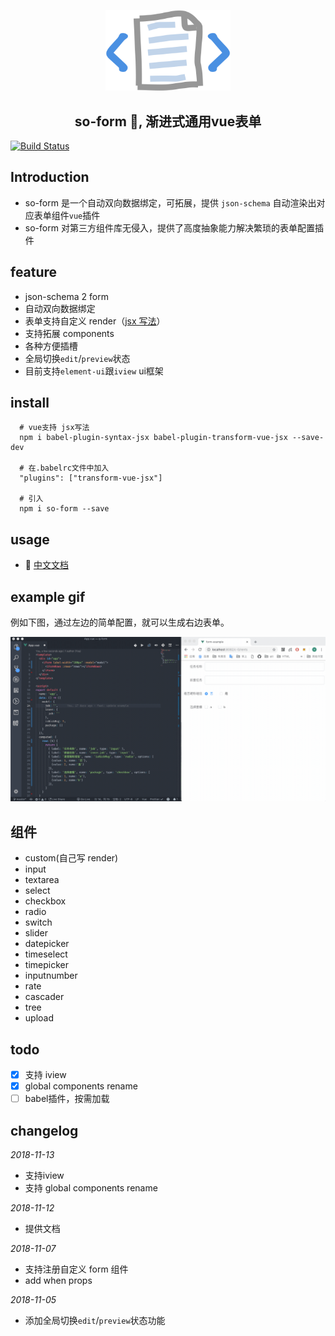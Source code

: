 <p align="center"><img width="200" src="./docs/.vuepress/public/logo.png"></p>
<h2 align="center">so-form 📰, 渐进式通用vue表单</h2>
<p align="center"></p>

[![Build Status](https://travis-ci.com/ws456999/so-form.svg?branch=master)](https://travis-ci.com/ws456999/so-form)

## Introduction

- so-form 是一个自动双向数据绑定，可拓展，提供 `json-schema` 自动渲染出对应表单组件`vue`插件
- so-form 对第三方组件库无侵入，提供了高度抽象能力解决繁琐的表单配置插件

## feature

- json-schema 2 form
- 自动双向数据绑定
- 表单支持自定义 render（[jsx 写法](https://cn.vuejs.org/v2/guide/render-function.html#JSX)）
- 支持拓展 components
- 各种方便插槽
- 全局切换`edit`/`preview`状态
- 目前支持`element-ui`跟`iview` ui框架

## install

```shell
  # vue支持 jsx写法
  npm i babel-plugin-syntax-jsx babel-plugin-transform-vue-jsx --save-dev

  # 在.babelrc文件中加入
  "plugins": ["transform-vue-jsx"]

  # 引入
  npm i so-form --save

```

## usage
- 📘 [中文文档](https://ws456999.github.io/so-form/)


## example gif

例如下图，通过左边的简单配置，就可以生成右边表单。

![example](./static/basic.gif)

## 组件

- custom(自己写 render)
- input
- textarea
- select
- checkbox
- radio
- switch
- slider
- datepicker
- timeselect
- timepicker
- inputnumber
- rate
- cascader
- tree
- upload

## todo

- [x] 支持 iview
- [x] global components rename
- [ ] babel插件，按需加载

## changelog
_2018-11-13_
- 支持iview
- 支持 global components rename

_2018-11-12_
- 提供文档

_2018-11-07_
- 支持注册自定义 form 组件
- add when props

_2018-11-05_
- 添加全局切换`edit`/`preview`状态功能
